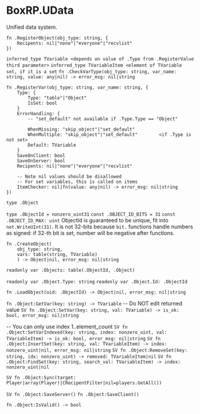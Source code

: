 # BoxRP.UData
Unified data system.

```
fn .RegisterObject(obj_type: string, {
    Recipents: nil|"none"|"everyone"|"recvlist"
})
```

`inferred_type TVariable <depends on value of .Type from .RegisterValue third parameter>`
`inferred_type TVariableItem <element of TVariable set, if it is a set`
`fn .CheckVarType(obj_type: string, var_name: string, value: any|nil) -> error_msg: nil|string`

```
fn .RegisterVar(obj_type: string, var_name: string, {
    Type: {
        Type: "table"|"Object"
        IsSet: bool
    }
    ErrorHandling: {
        -- "set_default" not available if .Type.Type == "Object"

        WhenMissing: "skip_object"|"set_default"
        WhenMultiple: "skip_object"|"set_default"        <if .Type is not set> 
        Default: TVariable
    }
    SaveOnClient: bool
    SaveOnServer: bool
    Recipents: nil|"none"|"everyone"|"recvlist"

    -- Note nil values should be disallowed
    -- For set variables, this is called on items
    ItemChecker: nil|fn(value: any|nil) -> error_msg: nil|string
})
```
`type .Object`

`type .ObjectId = nonzero_uint31`
`const .OBJECT_ID_BITS = 31`
`const .OBJECT_ID_MAX: uint`
ObjectId is guaranteed to be unique, fit into `net.WriteUInt(31)`.
It is not 32-bits because `bit.` functions handle numbers as signed: if 32-th bit is set, number will be negative after functions.

```
fn .CreateObject(
    obj_type: string, 
    vars: table(string, TVariable)
    ) -> Object|nil, error_msg: nil|string
```

`readonly var .Objects: table(.ObjectId, .Object)`

`readonly var .Object.Type: string`
`readonly var .Object.Id: .ObjectId`

`fn .LoadObject(oid: .ObjectId) -> Object|nil, error_msg: nil|string`

`fn .Object:GetVar(key: string) -> TVariable`   -- Do NOT edit returned value
`SV fn .Object:SetVar(key: string, val: TVariable) -> is_ok: bool, error_msg: nil|string`


-- You can only use index 1..element_count
`SV fn .Object:SetVarIndexed(key: string, index: nonzero_uint, val: TVariableItem) -> is_ok: bool, error_msg: nil|string`
`SV fn .Object:InsertSet(key: string, val: TVariableItem) -> index: nonzero_uint|nil, error_msg: nil|string`
`SV fn .Object:RemoveSet(key: string, idx: nonzero_uint) -> removed: TVariableItem|nil`
`SV fn .Object:FindSet(key: string, search_val: TVariableItem) -> index: nonzero_uint|nil`


`SV fn .Object:Sync(target: Player|array(Player)|CRecipentFilter|nil=players.GetAll())`

`SV fn .Object:SaveServer()`
`fn .Object:SaveClient()`

`fn .Object:IsValid() -> bool`